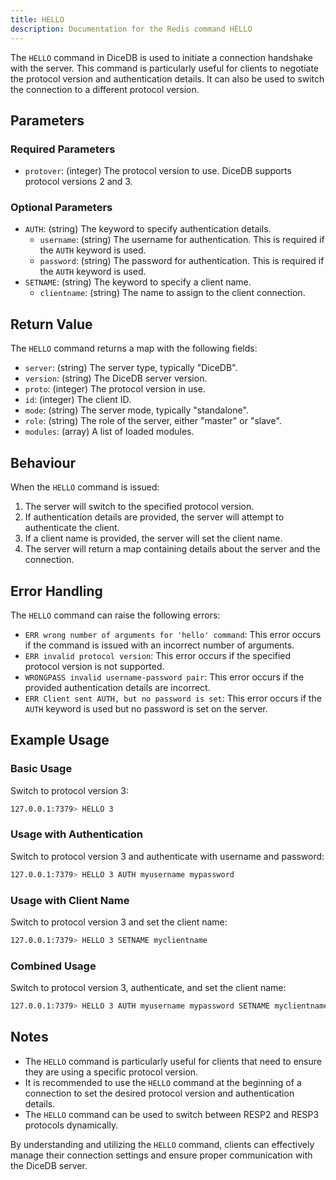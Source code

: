 ```yaml
---
title: HELLO
description: Documentation for the Redis command HELLO
---
```


The `HELLO` command in DiceDB is used to initiate a connection handshake with the server. This command is particularly useful for clients to negotiate the protocol version and authentication details. It can also be used to switch the connection to a different protocol version.

## Parameters

### Required Parameters

- `protover`: (integer) The protocol version to use. DiceDB supports protocol versions 2 and 3.

### Optional Parameters

- `AUTH`: (string) The keyword to specify authentication details.
  - `username`: (string) The username for authentication. This is required if the `AUTH` keyword is used.
  - `password`: (string) The password for authentication. This is required if the `AUTH` keyword is used.
- `SETNAME`: (string) The keyword to specify a client name.
  - `clientname`: (string) The name to assign to the client connection.

## Return Value

The `HELLO` command returns a map with the following fields:

- `server`: (string) The server type, typically "DiceDB".
- `version`: (string) The DiceDB server version.
- `proto`: (integer) The protocol version in use.
- `id`: (integer) The client ID.
- `mode`: (string) The server mode, typically "standalone".
- `role`: (string) The role of the server, either "master" or "slave".
- `modules`: (array) A list of loaded modules.

## Behaviour

When the `HELLO` command is issued:

1. The server will switch to the specified protocol version.
1. If authentication details are provided, the server will attempt to authenticate the client.
1. If a client name is provided, the server will set the client name.
1. The server will return a map containing details about the server and the connection.

## Error Handling

The `HELLO` command can raise the following errors:

- `ERR wrong number of arguments for 'hello' command`: This error occurs if the command is issued with an incorrect number of arguments.
- `ERR invalid protocol version`: This error occurs if the specified protocol version is not supported.
- `WRONGPASS invalid username-password pair`: This error occurs if the provided authentication details are incorrect.
- `ERR Client sent AUTH, but no password is set`: This error occurs if the `AUTH` keyword is used but no password is set on the server.

## Example Usage

### Basic Usage

Switch to protocol version 3:

```bash
127.0.0.1:7379> HELLO 3
```

### Usage with Authentication

Switch to protocol version 3 and authenticate with username and password:

```bash
127.0.0.1:7379> HELLO 3 AUTH myusername mypassword
```

### Usage with Client Name

Switch to protocol version 3 and set the client name:

```bash
127.0.0.1:7379> HELLO 3 SETNAME myclientname
```

### Combined Usage

Switch to protocol version 3, authenticate, and set the client name:

```bash
127.0.0.1:7379> HELLO 3 AUTH myusername mypassword SETNAME myclientname
```

## Notes

- The `HELLO` command is particularly useful for clients that need to ensure they are using a specific protocol version.
- It is recommended to use the `HELLO` command at the beginning of a connection to set the desired protocol version and authentication details.
- The `HELLO` command can be used to switch between RESP2 and RESP3 protocols dynamically.

By understanding and utilizing the `HELLO` command, clients can effectively manage their connection settings and ensure proper communication with the DiceDB server.

